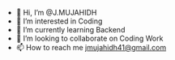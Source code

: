 - 👋 Hi, I’m @J.MUJAHIDH
- 👀 I’m interested in Coding
- 🌱 I’m currently learning Backend
- 💞️ I’m looking to collaborate on Coding Work
- 📫 How to reach me jmujahidh41@gmail.com

 
